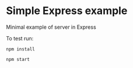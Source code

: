# Simple Express example

Minimal example of server in Express

To test run:

```
npm install
```

```
npm start
```